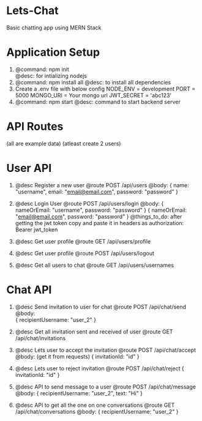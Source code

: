 # Lets-Chat
Basic chatting app using MERN Stack

# Application Setup
1. @command: npm init  
   @desc: for intializing nodejs
2. @command: npm install all
   @desc: to install all dependencies
3. Create a .env file with below config
   NODE_ENV = development
   PORT = 5000
   MONGO_URI = Your mongo url
   JWT_SECRET = 'abc123'
4. @command: npm start
   @desc: command to start backend server

# API Routes #
(all are example data)
(atleast create 2 users)
# User API
1. @desc    Register a new user
   @route   POST /api/users
   @body:
   {
    name: "username",
    email: "email@email.com",
    password: "password"
   }

2. @desc    Login User
   @route   POST /api/users/login
   @body:
   {
    nameOrEmail: "username",
    password: "password"
   }
   {
    nameOrEmail: "email@email.com",
    password: "password"
   }
   @things_to_do: after getting the jwt token copy and paste it in headers as
   authorization: Bearer jwt_token

3. @desc    Get user profile
   @route   GET /api/users/profile

4. @desc    Get user profile
   @route   POST /api/users/logout  

5. @desc    Get all users to chat
   @route   GET /api/users/usernames 

# Chat API
1. @desc    Send invitation to user for chat
   @route   POST /api/chat/send
   @body:   
   {
    recipientUsername: "user_2"
   }

2. @desc    Get all invitation sent and received of user
   @route   GET /api/chat/invitations

3. @desc    Lets user to accept the invitation
   @route   POST /api/chat/accept
   @body: (get it from requests)
   {
    invitationId: "id"
   }

4. @desc    Lets user to reject invitation
   @route   POST /api/chat/reject
   {
    invitationId: "id"
   }

5. @desc    API to send message to a user
   @route   POST /api/chat/message
   @body:
   { 
    recipientUsername: "user_2",
    text: "Hi"
   }

6. @desc    API to get all the one on one conversations
   @route   GET /api/chat/conversations
   @body:
   {
    recipientUsername: "user_2"
   }